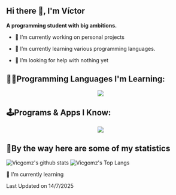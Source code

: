 ##  Hi there 👋, I'm Víctor
**A programming student with big ambitions.**

- 🔭 I’m currently working on personal projects

- 🌱 I’m currently learning various programming languages.

- 🤝 I’m looking for help with nothing yet

## **👨‍💻Programming Languages I'm Learning:**
<p align="center">
  <a href="https://skillicons.dev">
    <img src="https://skillicons.dev/icons?i=cs,java" />
  </a>
</p>

## **🕹️Programs & Apps I Know:**
<p align="center">
  <a href="https://skillicons.dev">
    <img src="https://skillicons.dev/icons?i=blender,github,unity,unreal,godot,vscode" />
  </a>
</p>

## **🚀By the way here are some of my statistics**
![Vicgomz's github stats](https://github-readme-stats.vercel.app/api?username=Vicgomz&show_icons=true&theme=tokyonight)
![Vicgomz's Top Langs](https://github-readme-stats.vercel.app/api/top-langs/?username=Vicgomz&theme=tokyonight&layout=compact)

🌱 I’m currently learning

Last Updated on 14/7/2025 
